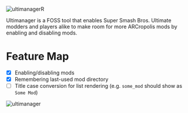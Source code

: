 ![ultimanagerR](https://github.com/Gapva/Ultimanager/assets/90116898/4fa44fb2-d1ff-4282-a87d-5011d525f9dc)

Ultimanager is a FOSS tool that enables Super Smash Bros. Ultimate modders and players alike
to make room for more ARCropolis mods by enabling and disabling mods.

# Feature Map
- [x] Enabling/disabling mods
- [x] Remembering last-used mod directory
- [ ] Title case conversion for list rendering (e.g. `some_mod` should show as `Some Mod`)

![ultimanager](https://github.com/Gapva/Ultimanager/assets/90116898/61aed303-47e3-401b-9fac-9201e15fbf1b)
